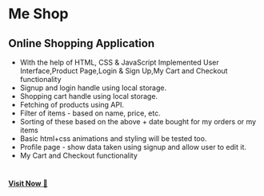 # Me Shop
## Online Shopping Application 
- With the help of HTML, CSS & JavaScript Implemented User Interface,Product Page,Login & Sign Up,My Cart and Checkout functionality
- Signup and login handle using local storage.
- Shopping cart handle using local storage.
- Fetching of products using API.
- Filter of items - based on name, price, etc.
- Sorting of these based on the above + date bought for my orders or my items
- Basic html+css animations and styling will be tested too.
- Profile page - show data taken using signup and allow user to edit it.
- My Cart and Checkout functionality 
#
<a href = "https://shubham2511github.github.io/Me-Shop/">**Visit Now** 🚀</a>

